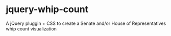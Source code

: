 jquery-whip-count
=================

A jQuery pluggin + CSS to create a Senate and/or House of Representatives whip count visualization
